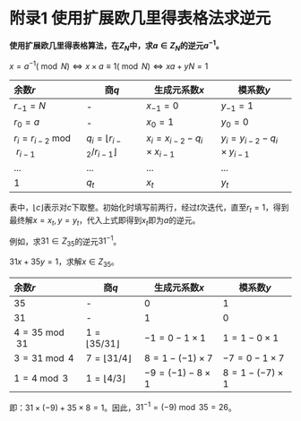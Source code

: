 # 附录1 使用扩展欧几里得表格法求逆元

**使用扩展欧几里得表格算法，在$Z_N$中，求$a \in Z_N$的逆元$a^{-1}$。**

$x = a^{-1} (\bmod N) \iff x \times a \equiv 1(\bmod N) \iff xa+yN = 1$

| 余数$r$                       | 商$q$                                     | 生成元系数$x$                        | 模系数$y$                            |
| :---------------------------- | ----------------------------------------- | ------------------------------------ | ------------------------------------ |
| $r_{-1}=N$                    | -                                         | $x_{-1}=0$                           | $y_{-1}=1$                           |
| $r_0 =a$                      | -                                         | $x_{0}=1$                            | $y_{0}=0$                            |
| $r_i = r_{i-2} \bmod r_{i-1}$ | $q_i = \lfloor r_{i-2} / r_{i-1} \rfloor$ | $x_i = x_{i-2} - q_i \times x_{i-1}$ | $y_i = y_{i-2} - q_i \times y_{i-1}$ |
| ...                           | ...                                       | ...                                  | ...                                  |
| $1$                           | $q_t$                                     | $x_t$                                | $y_t$                                |

表中，$\lfloor c \rfloor$表示对$c$下取整。初始化时填写前两行，经过$t$次迭代，直至$r_t = 1$，得到最终解$x = x_t, y=y_t$，代入上式即得到$x_t$即为$a$的逆元。



例如，求$31 \in Z_{35}$的逆元$31^{-1}$。

$31x+35y = 1$，求解$x \in Z_{35}$。

| 余数$r$           | 商$q$                         | 生成元系数$x$            | 模系数$y$           |
| :---------------- | ----------------------------- | ------------------------ | ------------------- |
| $35$              | -                             | $0$                      | $1$                 |
| $31$              | -                             | $1$                      | $0$                 |
| $4 = 35 \bmod 31$ | $1 = \lfloor 35 / 31 \rfloor$ | $-1 = 0 - 1 \times 1$    | $1 = 1-0\times1$    |
| $3 = 31 \bmod 4$  | $7 = \lfloor 31 / 4 \rfloor$  | $8 = 1 - (-1) \times 7$  | $-7 = 0-1\times7$   |
| $1 = 4 \bmod 3$   | $1 = \lfloor 4 / 3 \rfloor$   | $-9 = (-1) - 8 \times 1$ | $8 = 1-(-7)\times1$ |

即：$31\times(-9)+35\times8 = 1$。因此，$31^{-1} = (-9) \bmod 35 = 26$。

